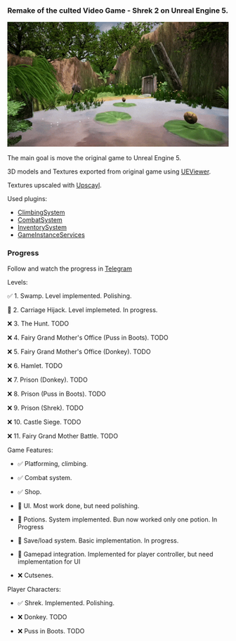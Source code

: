 ### Remake of the culted Video Game - Shrek 2 on Unreal Engine 5.
![Preview](Docs/Assets/Preview.gif)

The main goal is move the original game to Unreal Engine 5.

3D models and Textures exported from original game using [UEViewer](https://github.com/gildor2/UEViewer).

Textures upscaled with [Upscayl](https://www.upscayl.org).

Used plugins:
- [ClimbingSystem](https://github.com/Kaboms/UE-Climbing-System)
- [CombatSystem](https://github.com/Kaboms/UE-CombatSystem)
- [InventorySystem](https://github.com/Kaboms/UE-Inventory-System)
- [GameInstanceServices](https://github.com/Kaboms/UE-ServicesSubsystem)

### Progress
Follow and watch the progress in [Telegram](https://t.me/shrek_2_remake)

Levels:

✅ 1. Swamp. Level implemented. Polishing.

🔄 2. Carriage Hijack. Level implemeted. In progress.

❌ 3. The Hunt. TODO

❌ 4. Fairy Grand Mother's Office (Puss in Boots). TODO

❌ 5. Fairy Grand Mother's Office (Donkey). TODO

❌ 6. Hamlet. TODO

❌ 7. Prison (Donkey). TODO

❌ 8. Prison (Puss in Boots). TODO

❌ 9. Prison (Shrek). TODO

❌ 10. Castle Siege. TODO

❌ 11. Fairy Grand Mother Battle. TODO


Game Features:

- ✅ Platforming, climbing.

- ✅ Combat system.

- ✅ Shop.

- 🔄 UI. Most work done, but need polishing.

- 🔄 Potions. System implemented. Bun now worked only one potion. In Progress

- 🔄 Save/load system. Basic implementation. In progress.

- 🔄 Gamepad integration. Implemented for player controller, but need implementation for UI

- ❌ Cutsenes.


Player Characters:

- ✅ Shrek. Implemented. Polishing.

- ❌ Donkey. TODO

- ❌ Puss in Boots. TODO
